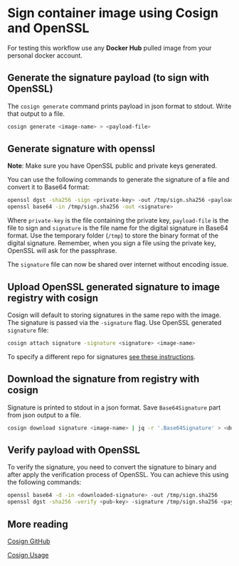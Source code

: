 # Sign container image using Cosign and OpenSSL

For testing this workflow use any **Docker Hub** pulled image from your personal docker account.

## Generate the signature payload (to sign with OpenSSL)

The `cosign generate` command prints payload in json format to stdout. Write that output to a file.

```bash
cosign generate <image-name> > <payload-file>
```

## Generate signature with openssl

**Note**: Make sure you have OpenSSL public and private keys generated.

You can use the following commands to generate the signature of a file and convert it to Base64 format:

```bash
openssl dgst -sha256 -sign <private-key> -out /tmp/sign.sha256 <payload-file>
openssl base64 -in /tmp/sign.sha256 -out <signature>
```

Where `private-key` is the file containing the private key, `payload-file` is the file to sign and `signature` is the file name for the digital signature in Base64 format. Use the temporary folder (`/tmp`) to store the binary format of the digital signature. Remember, when you sign a file using the private key, OpenSSL will ask for the passphrase.

The `signature` file can now be shared over internet without encoding issue.

## Upload OpenSSL generated signature to image registry with cosign

Cosign will default to storing signatures in the same repo with the image. The signature is passed via the `-signature` flag. Use OpenSSL generated `signature` file:

```bash
cosign attach signature -signature <signature> <image-name>
```

To specify a different repo for signatures [see these instructions](https://github.com/sigstore/cosign#registry-details).

## Download the signature from registry with cosign

Signature is printed to stdout in a json format. Save `Base64Signature` part from json output to a file.

```bash
cosign download signature <image-name> | jq -r '.Base64Signature' > <downloaded-signature>
```

## Verify payload with OpenSSL

To verify the signature, you need to convert the signature to binary and after apply the verification process of OpenSSL. You can achieve this using the following commands:

```bash
openssl base64 -d -in <downloaded-signature> -out /tmp/sign.sha256
openssl dgst -sha256 -verify <pub-key> -signature /tmp/sign.sha256 <payload-file>
```

## More reading

[Cosign GitHub](https://github.com/sigstore/cosign)

[Cosign Usage](https://github.com/sigstore/cosign/blob/main/USAGE.md)
